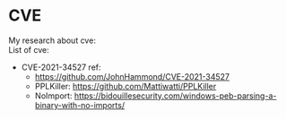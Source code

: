 # CVE
My research about cve: \
List of cve:
+ CVE-2021-34527 ref:
  - https://github.com/JohnHammond/CVE-2021-34527
  - PPLKiller: https://github.com/Mattiwatti/PPLKiller
  - NoImport: https://bidouillesecurity.com/windows-peb-parsing-a-binary-with-no-imports/
